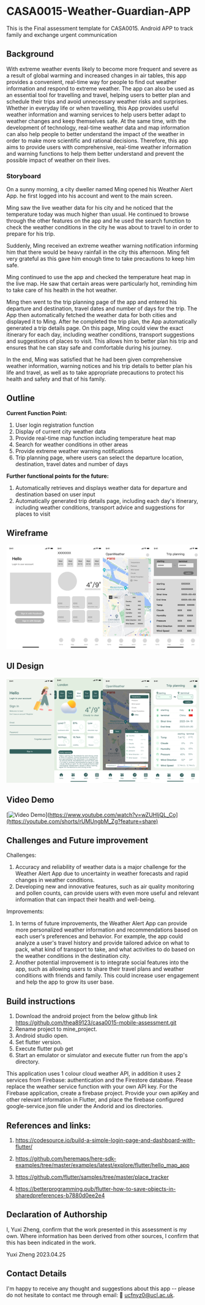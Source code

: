 # CASA0015-Weather-Guardian-APP
This is the Final assessment template for CASA0015. 
Android APP to track family and exchange urgent communication

## Background
With extreme weather events likely to become more frequent and severe as a result of global warming and increased changes in air tables, this app provides a convenient, real-time way for people to find out weather information and respond to extreme weather.
The app can also be used as an essential tool for travelling and travel, helping users to better plan and schedule their trips and avoid unnecessary weather risks and surprises. 
Whether in everyday life or when travelling, this App provides useful weather information and warning services to help users better adapt to weather changes and keep themselves safe. 
At the same time, with the development of technology, real-time weather data and map information can also help people to better understand the impact of the weather in order to make more scientific and rational decisions. 
Therefore, this app aims to provide users with comprehensive, real-time weather information and warning functions to help them better understand and prevent the possible impact of weather on their lives.


### Storyboard

On a sunny morning, a city dweller named Ming opened his Weather Alert App. he first logged into his account and went to the main screen.

Ming saw the live weather data for his city and he noticed that the temperature today was much higher than usual. He continued to browse through the other features on the app and he used the search function to check the weather conditions in the city he was about to travel to in order to prepare for his trip.

Suddenly, Ming received an extreme weather warning notification informing him that there would be heavy rainfall in the city this afternoon. Ming felt very grateful as this gave him enough time to take precautions to keep him safe.

Ming continued to use the app and checked the temperature heat map in the live map. He saw that certain areas were particularly hot, reminding him to take care of his health in the hot weather.

Ming then went to the trip planning page of the app and entered his departure and destination, travel dates and number of days for the trip. The App then automatically fetched the weather data for both cities and displayed it to Ming.
After he completed the trip plan, the App automatically generated a trip details page. On this page, Ming could view the exact itinerary for each day, including weather conditions, transport suggestions and suggestions of places to visit. This allows him to better plan his trip and ensures that he can stay safe and comfortable during his journey.

In the end, Ming was satisfied that he had been given comprehensive weather information, warning notices and his trip details to better plan his life and travel, as well as to take appropriate precautions to protect his health and safety and that of his family.

## Outline
**Current Function Point:**
1. User login registration function
2. Display of current city weather data
3. Provide real-time map function including temperature heat map
4. Search for weather conditions in other areas
5. Provide extreme weather warning notifications
6. Trip planning page, where users can select the departure location, destination, travel dates and number of days

**Further functional points for the future:**
1. Automatically retrieves and displays weather data for departure and destination based on user input
2. Automatically generated trip details page, including each day's itinerary, including weather conditions, transport advice and suggestions for places to visit


## Wireframe
![image](https://github.com/thea89123/casa0015-mobile-assessment/blob/433037e9224c3c424e2fd3b67d69958f281311e0/Weather%20Guardian/Frame%201.JPG)

## UI Design
![image](https://github.com/thea89123/casa0015-mobile-assessment/blob/c40619a9e02cff2eddcded5c7d5460d4b9be3ccc/Weather%20Guardian/Frame%202.JPG)

## Video Demo

[![Video Demo]([https://img.youtube.com/vi/wZUHljQL_Co/0.jpg)](https://www.youtube.com/watch?v=wZUHljQL_Co](https://youtube.com/shorts/rUMUngbM_Zg?feature=share)



## Challenges and Future improvement

Challenges:
1. Accuracy and reliability of weather data is a major challenge for the Weather Alert App due to uncertainty in weather forecasts and rapid changes in weather conditions.
2. Developing new and innovative features, such as air quality monitoring and pollen counts, can provide users with even more useful and relevant information that can impact their health and well-being.

Improvements:
1. In terms of future improvements, the Weather Alert App can provide more personalized weather information and recommendations based on each user's preferences and behavior. For example, the app could analyze a user's travel history and provide tailored advice on what to pack, what kind of transport to take, and what activities to do based on the weather conditions in the destination city.
2. Another potential improvement is to integrate social features into the app, such as allowing users to share their travel plans and weather conditions with friends and family. This could increase user engagement and help the app to grow its user base. 

## Build instructions
1. Download the android project from the below github link
   https://github.com/thea89123/casa0015-mobile-assessment.git
2. Rename project to mine_project.
3. Android studio open.
4. Set flutter version.
5. Execute flutter pub get
6. Start an emulator or simulator and execute flutter run from the app's directory.

This application uses 1 colour cloud weather API, in addition it uses 2 services from Firebase: authentication and the Firestore database. Please replace the weather service function with your own API key. For the Firebase application, create a firebase project. Provide your own apiKey and other relevant information in Flutter, and place the firebase configured google-service.json file under the Andorid and ios directories.

## References and links:

1. https://codesource.io/build-a-simple-login-page-and-dashboard-with-flutter/		
			
2. https://github.com/heremaps/here-sdk-examples/tree/master/examples/latest/explore/flutter/hello_map_app
		
3. https://github.com/flutter/samples/tree/master/place_tracker
		
4. https://betterprogramming.pub/flutter-how-to-save-objects-in-sharedpreferences-b7880d0ee2e4


## Declaration of Authorship

I, Yuxi Zheng, confirm that the work presented in this assessment is my own. Where information has been derived from other sources, I confirm that this has been indicated in the work.


Yuxi Zheng
2023.04.25

## Contact Details
I'm happy to receive any thought and suggestions about this app -- please do not hesitate to contact me through email: 📨 ucfnyz0@ucl.ac.uk. 






